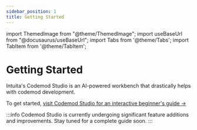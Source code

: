 ```yaml
---
sidebar_position: 1
title: Getting Started
---
```


import ThemedImage from "@theme/ThemedImage";
import useBaseUrl from "@docusaurus/useBaseUrl";
import Tabs from '@theme/Tabs';
import TabItem from '@theme/TabItem';

# Getting Started

Intuita's Codemod Studio is an AI-powered workbench that drastically helps with codemod development.


To get started, [visit Codemod Studio for an interactive beginner's guide →](https://codemod.studio)


:::info
Codemod Studio is currently undergoing significant feature additions and improvements. Stay tuned for a complete guide soon.
:::